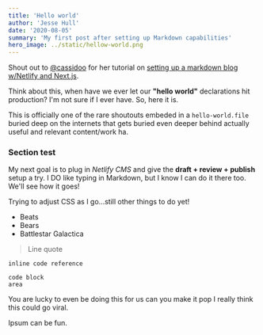 ```yaml
---
title: 'Hello world'
author: 'Jesse Hull'
date: '2020-08-05'
summary: 'My first post after setting up Markdown capabilities'
hero_image: ../static/hellow-world.png
---
```


Shout out to [@cassidoo](https://twitter.com/cassidoo) for her tutorial on [setting up a markdown blog w/Netlify and Next.js](https://www.netlify.com/blog/2020/05/04/building-a-markdown-blog-with-next-9.4-and-netlify/).

Think about this, when have we ever let our **"hello world"** declarations hit production? I'm not sure if I ever have. So, here it is.

This is officially one of the rare shoutouts embeded in a `hello-world.file` buried deep on the internets that gets buried even deeper behind actually useful and relevant content/work ha.

### Section test

My next goal is to plug in _Netlify CMS_ and give the **draft + review + publish** setup a try. I DO like typing in Markdown, but I know I can do it there too. We'll see how it goes!

Trying to adjust CSS as I go...still other things to do yet!

- Beats
- Bears
- Battlestar Galactica

> Line quote

`inline code reference`

```
code block
area
```

You are lucky to even be doing this for us can you make it pop I really think this could go viral.

Ipsum can be fun.
